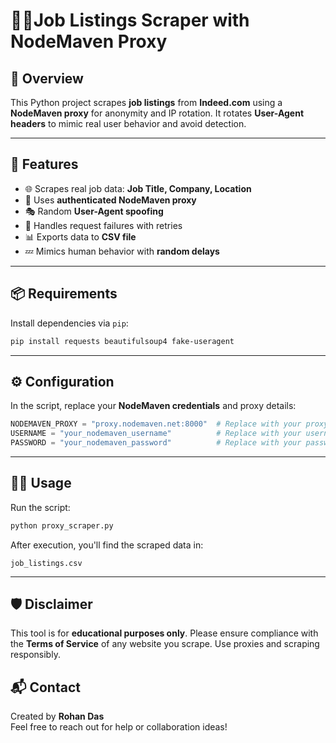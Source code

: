 # 🕵️‍♂️Job Listings Scraper with NodeMaven Proxy

## 📌 Overview
This Python project scrapes **job listings** from **Indeed.com** using a **NodeMaven proxy** for anonymity and IP rotation. It rotates **User-Agent headers** to mimic real user behavior and avoid detection.

---

## 🚀 Features
- 🌐 Scrapes real job data: **Job Title, Company, Location**
- 🔐 Uses **authenticated NodeMaven proxy**
- 🎭 Random **User-Agent spoofing**
- 🧠 Handles request failures with retries
- 📊 Exports data to **CSV file**
- 💤 Mimics human behavior with **random delays**

---

## 📦 Requirements
Install dependencies via `pip`:
```bash
pip install requests beautifulsoup4 fake-useragent
```

---

## ⚙️ Configuration
In the script, replace your **NodeMaven credentials** and proxy details:
```python
NODEMAVEN_PROXY = "proxy.nodemaven.net:8000"  # Replace with your proxy
USERNAME = "your_nodemaven_username"          # Replace with your username
PASSWORD = "your_nodemaven_password"          # Replace with your password
```

---

## 🏃‍♂️ Usage
Run the script:
```bash
python proxy_scraper.py
```

After execution, you'll find the scraped data in:
```
job_listings.csv
```

---

## 🛡️ Disclaimer
This tool is for **educational purposes only**. Please ensure compliance with the **Terms of Service** of any website you scrape. Use proxies and scraping responsibly.


## 📬 Contact
Created by **Rohan Das**  
Feel free to reach out for help or collaboration ideas!
